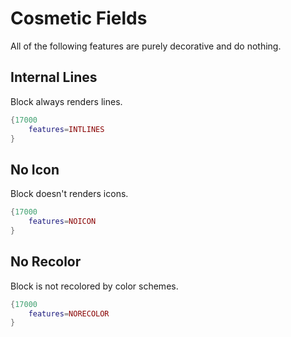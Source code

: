 # Cosmetic Fields
All of the following features are purely decorative and do nothing.
## Internal Lines
Block always renders lines.
```lua
{17000
    features=INTLINES
}
```
## No Icon
Block doesn't renders icons.
```lua
{17000
    features=NOICON
}
```
## No Recolor
Block is not recolored by color schemes.
```lua
{17000
    features=NORECOLOR
}
```